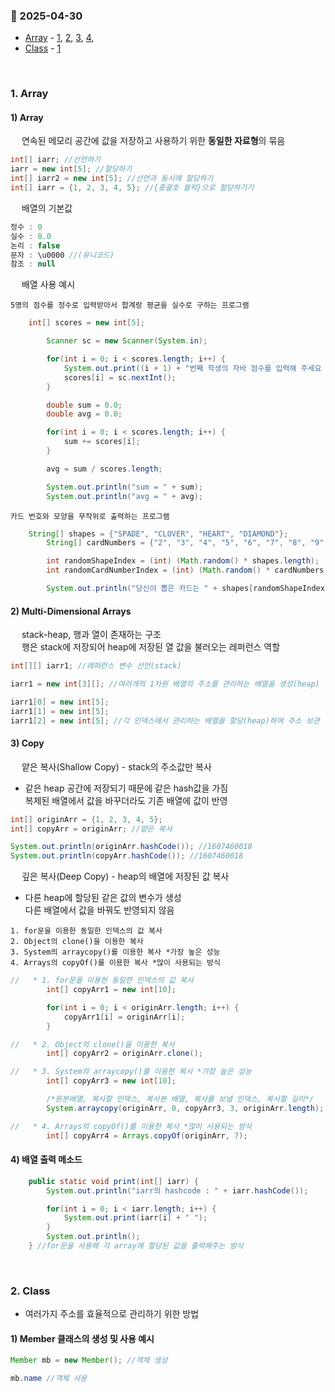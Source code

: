 ### :link: 2025-04-30
- [Array](#1-array) - [1](#1-array-1), [2](#2-multi-dimensional-arrays), [3](#3-copy), [4](#4-배열-출력-메소드), 
- [Class](#2-class) - [1](#1-member-클래스의-생성-및-사용-예시)
 
&nbsp;
### 1. Array
#### 1) Array  
&emsp; 연속된 메모리 공간에 값을 저장하고 사용하기 위한 **동일한 자료형**의 묶음
```java
int[] iarr; //선언하기
iarr = new int[5]; //할당하기
int[] iarr2 = new int[5]; //선언과 동시에 할당하기
int[] iarr = {1, 2, 3, 4, 5}; //{중괄호 블럭}으로 할당하기기
```
&emsp; 배열의 기본값
```java
정수 : 0
실수 : 0.0
논리 : false
문자 : \u0000 //(유니코드)
참조 : null
```
&emsp; 배열 사용 예시
```
5명의 점수를 정수로 입력받아서 합계랑 평균을 실수로 구하는 프로그램
```
```java
	int[] scores = new int[5];

        Scanner sc = new Scanner(System.in);

        for(int i = 0; i < scores.length; i++) {
            System.out.print((i + 1) + "번째 학생의 자바 점수를 입력해 주세요 : ");
            scores[i] = sc.nextInt();
        }

        double sum = 0.0;
        double avg = 0.0;

        for(int i = 0; i < scores.length; i++) {
            sum += scores[i];
        }

        avg = sum / scores.length;

        System.out.println("sum = " + sum);
        System.out.println("avg = " + avg);
```
```
카드 번호와 모양을 무작위로 출력하는 프로그램
```
```java
	String[] shapes = {"SPADE", "CLOVER", "HEART", "DIAMOND"};
        String[] cardNumbers = {"2", "3", "4", "5", "6", "7", "8", "9", "10", "JACK", "QUEEN", "KING", "ACE"};

        int randomShapeIndex = (int) (Math.random() * shapes.length);
        int randomCardNumberIndex = (int) (Math.random() * cardNumbers.length);

        System.out.println("당신이 뽑은 카드는 " + shapes[randomShapeIndex] + " " + cardNumbers[randomCardNumberIndex] + " 카드입니다.");
```
#### 2) Multi-Dimensional Arrays
&emsp; stack-heap, 행과 열이 존재하는 구조  
&emsp; 행은 stack에 저장되어 heap에 저장된 열 값을 불러오는 레퍼런스 역할
```java
int[][] iarr1; //레퍼런스 변수 선언(stack)

iarr1 = new int[3][]; //여러개의 1차원 배열의 주소를 관리하는 배열을 생성(heap)

iarr1[0] = new int[5];
iarr1[1] = new int[5];
iarr1[2] = new int[5]; //각 인덱스에서 관리하는 배열을 할당(heap)하여 주소 보관
```
#### 3) Copy
&emsp; 얕은 복사(Shallow Copy) - stack의 주소값만 복사
- 같은 heap 공간에 저장되기 때문에 같은 hash값을 가짐   
복제된 배열에서 값을 바꾸더라도 기존 배열에 값이 반영
```java
int[] originArr = {1, 2, 3, 4, 5};
int[] copyArr = originArr; //얕은 복사

System.out.println(originArr.hashCode()); //1607460018
System.out.println(copyArr.hashCode()); //1607460018
```
&emsp; 깊은 복사(Deep Copy) - heap의 배열에 저장된 값 복사
- 다른 heap에 할당된 같은 값의 변수가 생성   
다른 배열에서 값을 바꿔도 반영되지 않음
```
1. for문을 이용한 동일한 인덱스의 값 복사
2. Object의 clone()을 이용한 복사
3. System의 arraycopy()를 이용한 복사 *가장 높은 성능
4. Arrays의 copyOf()를 이용한 복사 *많이 사용되는 방식
```
```java
//   * 1. for문을 이용한 동일한 인덱스의 값 복사
        int[] copyArr1 = new int[10];

        for(int i = 0; i < originArr.length; i++) {
            copyArr1[i] = originArr[i];
        }

//   * 2. Object의 clone()을 이용한 복사
        int[] copyArr2 = originArr.clone();

//   * 3. System의 arraycopy()를 이용한 복사 *가장 높은 성능
        int[] copyArr3 = new int[10];

        /*원본배열, 복사할 인덱스, 복사본 배열, 복사를 보낼 인덱스, 복사할 길이*/
        System.arraycopy(originArr, 0, copyArr3, 3, originArr.length);

//	 * 4. Arrays의 copyOf()를 이용한 복사 *많이 사용되는 방식
        int[] copyArr4 = Arrays.copyOf(originArr, 7);
```
#### 4) 배열 출력 메소드
```java
	public static void print(int[] iarr) {
        System.out.println("iarr의 hashcode : " + iarr.hashCode());

        for(int i = 0; i < iarr.length; i++) {
            System.out.print(iarr[i] + " ");
        }
        System.out.println();
    } //for문을 사용해 각 array에 할당된 값을 출력해주는 방식
```
&nbsp;
### 2. Class
- 여러가지 주소를 효율적으로 관리하기 위한 방법
#### 1) Member 클래스의 생성 및 사용 예시
```java
Member mb = new Member(); //객체 생성

mb.name //객체 사용
```
